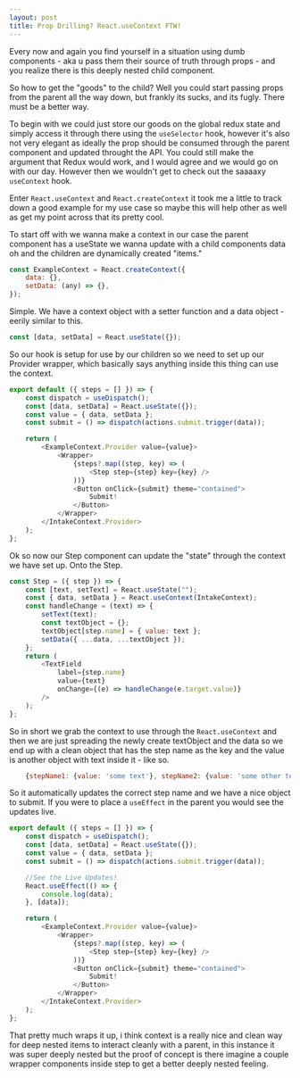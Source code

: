 ```yaml
---
layout: post
title: Prop Drilling? React.useContext FTW!
---
```


Every now and again you find yourself in a situation using dumb components - aka u pass them their source of truth through props - and you realize there is this deeply nested child component.

So how to get the "goods" to the child? Well you could start passing props from the parent all the way down, but frankly its sucks, and its fugly. There must be a better way.

To begin with we could just store our goods on the global redux state and simply access it through there using the `useSelector` hook, however it's also not very elegant as ideally the prop should be consumed through the parent component and updated throught the API. You could still make the argument that Redux would work, and I would agree and we would go on with our day. However then we wouldn't get to check out the saaaaxy `useContext` hook.

Enter `React.useContext` and `React.createContext` it took me a little to track down a good example for my use case so maybe this will help other as well as get my point across that its pretty cool.

To start off with we wanna make a context in our case the parent component has a useState we wanna update with a child components data oh and the children are dynamically created "items."

```javascript
const ExampleContext = React.createContext({
    data: {},
    setData: (any) => {},
});
```

Simple. We have a context object with a setter function and a data object - eerily similar to this.

```javascript
const [data, setData] = React.useState({});
```

So our hook is setup for use by our children so we need to set up our Provider wrapper, which basically says anything inside this thing can use the context.

```javascript
export default ({ steps = [] }) => {
    const dispatch = useDispatch();
    const [data, setData] = React.useState({});
    const value = { data, setData };
    const submit = () => dispatch(actions.submit.trigger(data));

    return (
        <ExampleContext.Provider value={value}>
            <Wrapper>
                {steps?.map((step, key) => (
                    <Step step={step} key={key} />
                ))}
                <Button onClick={submit} theme="contained">
                    Submit!
                </Button>
            </Wrapper>
        </IntakeContext.Provider>
    );
};
```

Ok so now our Step component can update the "state" through the context we have set up. Onto the Step.

```javascript
const Step = ({ step }) => {
    const [text, setText] = React.useState("");
    const { data, setData } = React.useContext(IntakeContext);
    const handleChange = (text) => {
        setText(text);
        const textObject = {};
        textObject[step.name] = { value: text };
        setData({ ...data, ...textObject });
    };
    return (
        <TextField
            label={step.name}
            value={text}
            onChange={(e) => handleChange(e.target.value)}
        />
    );
};
```

So in short we grab the context to use through the `React.useContext` and then we are just spreading the newly create textObject and the data so we end up with a clean object that has the step name as the key and the value is another object with text inside it - like so.

```javascript
    {stepName1: {value: 'some text'}, stepName2: {value: 'some other text'}}
```

So it automatically updates the correct step name and we have a nice object to submit. If you were to place a `useEffect` in the parent you would see the updates live.

```javascript
export default ({ steps = [] }) => {
    const dispatch = useDispatch();
    const [data, setData] = React.useState({});
    const value = { data, setData };
    const submit = () => dispatch(actions.submit.trigger(data));

    //See the Live Updates!
    React.useEffect(() => {
        console.log(data);
    }, [data]);

    return (
        <ExampleContext.Provider value={value}>
            <Wrapper>
                {steps?.map((step, key) => (
                    <Step step={step} key={key} />
                ))}
                <Button onClick={submit} theme="contained">
                    Submit!
                </Button>
            </Wrapper>
        </IntakeContext.Provider>
    );
};
```

That pretty much wraps it up, i think context is a really nice and clean way for deep nested items to interact cleanly with a parent, in this instance it was super deeply nested but the proof of concept is there imagine a couple wrapper components inside step to get a better deeply nested feeling.
